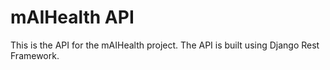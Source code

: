 # mAIHealth API
This is the API for the mAIHealth project. The API is built using Django Rest Framework.
